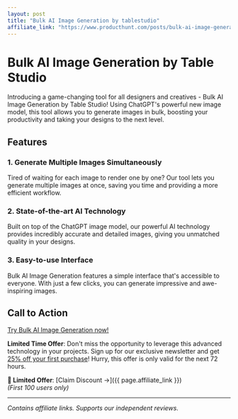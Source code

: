 ```yaml
---
layout: post
title: "Bulk AI Image Generation by tablestudio"
affiliate_link: "https://www.producthunt.com/posts/bulk-ai-image-generation-by-table-studio?ref=autoverse&utm_source=autoverse"
---
```


Bulk AI Image Generation by Table Studio
===========================================

Introducing a game-changing tool for all designers and creatives - Bulk AI Image Generation by Table Studio! Using ChatGPT's powerful new image model, this tool allows you to generate images in bulk, boosting your productivity and taking your designs to the next level.

Features
--------

### **1. Generate Multiple Images Simultaneously**

Tired of waiting for each image to render one by one? Our tool lets you generate multiple images at once, saving you time and providing a more efficient workflow.

### **2. State-of-the-art AI Technology**

Built on top of the ChatGPT image model, our powerful AI technology provides incredibly accurate and detailed images, giving you unmatched quality in your designs.

### **3. Easy-to-use Interface**

Bulk AI Image Generation features a simple interface that's accessible to everyone. With just a few clicks, you can generate impressive and awe-inspiring images.

Call to Action
--------------

[<ins>Try Bulk AI Image Generation now!</ins>](https://www.producthunt.com/r/p/957788?app_id=339)

**Limited Time Offer**: Don't miss the opportunity to leverage this advanced technology in your projects. Sign up for our exclusive newsletter and get [25% off your first purchase](https://www.producthunt.com/r/p/957788?app_id=339)! Hurry, this offer is only valid for the next 72 hours.

**🚨 Limited Offer**: [Claim Discount →]({{ page.affiliate_link }})  
*(First 100 users only)*  

---

*Contains affiliate links. Supports our independent reviews.*


